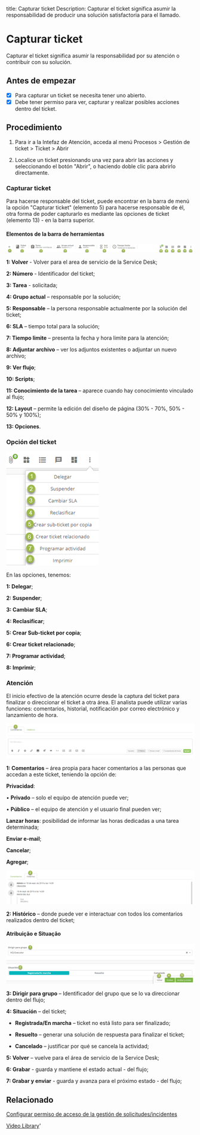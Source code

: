 title:  Capturar ticket 
Description: Capturar el ticket significa asumir la responsabilidad de producir una solución satisfactoria para el llamado.
# Capturar ticket

Capturar el ticket significa asumir la responsabilidad por su atención o contribuir con su solución.

## Antes de empezar

- [X] Para capturar un ticket se necesita tener uno abierto.
- [X] Debe tener permiso para ver, capturar y realizar posibles acciones dentro del ticket.

## Procedimiento

1. Para ir a la Intefaz de Atención, acceda al menú Procesos > Gestión de ticket > Ticket > Abrir

2. Localice un ticket presionando una vez para abrir las acciones y seleccionando el botón "Abrir", o haciendo doble clic para abrirlo directamente.


### Capturar ticket

Para hacerse responsable del ticket, puede encontrar en la barra de menú la opción "Capturar ticket" (elemento 5) para hacerse responsable de él, otra forma de poder capturarlo es mediante las opciones de ticket (elemento 13) - en la barra superior.

#### Elementos de la barra de herramientas

![Menu bar ticket CITSmart][1]

**1: Volver** - Volver para el area de servicio de la Service Desk;

**2: Número** - Identificador del ticket;

**3: Tarea** - solicitada;

**4: Grupo actual** – responsable por la solución;

**5: Responsable** – la persona responsable actualmente por la solución del ticket;

**6: SLA** – tiempo total para la solución;

**7: Tiempo limite** – presenta la fecha y hora limite para la atención;

**8: Adjuntar archivo** – ver los adjuntos existentes o adjuntar un nuevo archivo;

**9: Ver flujo**;

**10: Scripts**;

**11: Conocimiento de la tarea** – aparece cuando hay conocimiento vinculado al flujo;

**12: Layout** – permite la edición del diseño de página (30% - 70%, 50% - 50% y 100%);

**13: Opciones**.

### Opción del ticket

![tickets option ticket CITSmart][2]

En las opciones, tenemos:

**1: Delegar**;

**2: Suspender**;

**3: Cambiar SLA**;

**4: Reclasificar**;

**5: Crear Sub-ticket por copia**;

**6: Crear ticket relacionado**;

**7: Programar actividad**;

**8: Imprimir**;

### Atención

El inicio efectivo de la atención ocurre desde la captura del ticket para finalizar o direccionar el ticket a otra área. El analista puede utilizar varias funciones: comentarios, historial, notificación por correo electrónico y lanzamiento de hora.

![Attendance ticket CITSmart][3]

**1: Comentarios** – área propia para hacer comentarios a las personas que accedan a este ticket, teniendo la opción de:

**Privacidad**:

•	**Privado** – solo el equipo de atención puede ver;

•	**Público** – el equipo de atención y el usuario final pueden ver;

**Lanzar horas**: posibilidad de informar las horas dedicadas a una tarea determinada;

**Enviar e-mail**;

**Cancelar**;

**Agregar**;

![Attendance ticket CITSmart][4]

**2: Histórico** – donde puede ver e interactuar con todos los comentarios realizados dentro del ticket;

#### Atribuição e Situação

![Assignment and Situation ticket CITSmart][5]

**3: Dirigir para grupo** – Identificador del grupo que se lo va direccionar dentro del flujo;

**4: Situación** – del ticket;

- **Registrada/En marcha** – ticket no está listo para ser finalizado;

- **Resuelto** – generar una solución de respuesta para finalizar el ticket;

- **Cancelado** – justificar por qué se cancela la actividad;

**5: Volver** – vuelve para el área de servicio de la Service Desk;

**6: Grabar** - guarda y mantiene el estado actual - del flujo;

**7: Grabar y enviar** - guarda y avanza para el próximo estado - del flujo;

Relacionado
-----------

[Configurar permiso de acceso de la gestión de solicitudes/incidentes](/es-es/citsmart-platform-9/processes/tickets/configuration/access-ticket-management.html)

<i class='fa fa-youtube-play  fa-2x' style='color:#97ce17;vertical-align: middle;'> </i> [Video Library](https://www.youtube.com/playlist?list=PLB5qK2uzf2ROfIFL9F-3s-gomHNzudBEy)'

[1]:images/menu-bar-ticket-citsmart.png
[2]:images/tickets-option-ticket.png
[3]:images/attendance-ticket-comment.png
[4]:images/attendance-ticket-history.png
[5]:images/assignment-and-situation-ticket.png

<!-- !!! tip "About"

    <b>Product/Version:</b> CITSmart | 8.00 &nbsp;&nbsp;
    <b>Updated:</b>01/25/2019 - Larissa Lourenço

